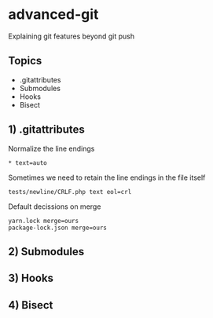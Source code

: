 # advanced-git

Explaining git features beyond git push

## Topics

- .gitattributes
- Submodules
- Hooks
- Bisect

## 1) .gitattributes

Normalize the line endings
```
* text=auto
```

Sometimes we need to retain the line endings in the file itself

```
tests/newline/CRLF.php text eol=crl
```

Default decissions on merge
```
yarn.lock merge=ours
package-lock.json merge=ours
```

## 2) Submodules
## 3) Hooks
## 4) Bisect